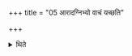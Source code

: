 +++
title = "05 आरादग्निभ्यो वाचं यच्छति"

+++

<details><summary>थिते</summary>

5. From a distance quite away from the fires, he restricts his speech.
</details>
